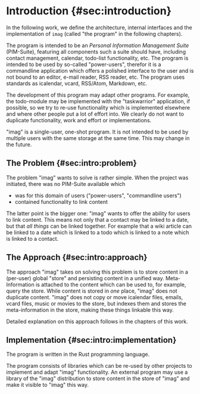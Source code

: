 # Introduction {#sec:introduction}

In the following work, we define the architecture, internal interfaces and the
implementation of `imag` (called "the program" in the following chapters).

The program is intended to be an _Personal Information Management Suite_
(PIM-Suite), featuring all components such a suite should have, including
contact management, calendar, todo-list functionality, etc.
The program is intended to be used by so-called "power-users", therefor it is a
commandline application which offers a polished interface to the user and is not
bound to an editor, e-mail reader, RSS reader, etc. The program uses standards
as icalendar, vcard, RSS/Atom, Markdown, etc.

The development of this program may adapt other programs. For example, the
todo-module may be implemented with the "taskwarrior" application, if possible,
so we try to re-use functionality which is implemented elsewhere and where other
people put a lot of effort into. We clearly do not want to duplicate
functionality, work and effort or implementations.

"imag" is a single-user, one-shot program. It is not intended to be used by
multiple users with the same storage at the same time.
This may change in the future.

## The Problem {#sec:intro:problem}

The problem "imag" wants to solve is rather simple. When the project was
initiated, there was no PIM-Suite available which

* was for this domain of users ("power-users", "commandline users")
* contained functionality to link content

The latter point is the bigger one: "imag" wants to offer the ability for users
to link content. This means not only that a contact may be linked to a
date, but that _all things_ can be linked together. For example that a wiki
article can be linked to a date which is linked to a todo which is linked to a
note which is linked to a contact.

## The Approach {#sec:intro:approach}

The approach "imag" takes on solving this problem is to store content in a
(per-user) global "store" and persisting content in a unified way.
Meta-Information is attached to the content which can be used to, for
example, query the store.
While content is stored in _one_ place, "imag" does not duplicate content.
"imag" does not copy or move icalendar files, emails, vcard files, music or
movies to the store, but indexes them and stores the meta-information in the
store, making these things linkable this way.

Detailed explanation on this approach follows in the chapters of this work.

## Implementation {#sec:intro:implementation}

The program is written in the Rust programming language.

The program consists of libraries which can be re-used by other projects
to implement and adapt "imag" functionality. An external program may use a
library of the "imag" distribution to store content in the store of "imag" and
make it visible to "imag" this way.

